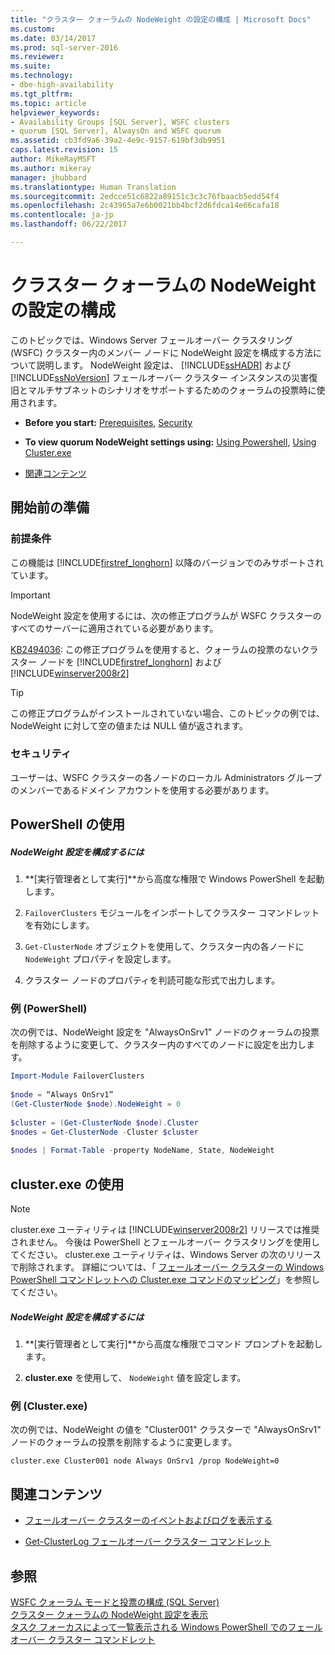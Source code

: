 ```yaml
---
title: "クラスター クォーラムの NodeWeight の設定の構成 | Microsoft Docs"
ms.custom: 
ms.date: 03/14/2017
ms.prod: sql-server-2016
ms.reviewer: 
ms.suite: 
ms.technology:
- dbe-high-availability
ms.tgt_pltfrm: 
ms.topic: article
helpviewer_keywords:
- Availability Groups [SQL Server], WSFC clusters
- quorum [SQL Server], AlwaysOn and WSFC quorum
ms.assetid: cb3fd9a6-39a2-4e9c-9157-619bf3db9951
caps.latest.revision: 15
author: MikeRayMSFT
ms.author: mikeray
manager: jhubbard
ms.translationtype: Human Translation
ms.sourcegitcommit: 2edcce51c6822a89151c3c3c76fbaacb5edd54f4
ms.openlocfilehash: 2c43965a7e6b0021bb4bcf2d6fdca14e66cafa18
ms.contentlocale: ja-jp
ms.lasthandoff: 06/22/2017

---
```

# <a name="configure-cluster-quorum-nodeweight-settings"></a>クラスター クォーラムの NodeWeight の設定の構成
  このトピックでは、Windows Server フェールオーバー クラスタリング (WSFC) クラスター内のメンバー ノードに NodeWeight 設定を構成する方法について説明します。 NodeWeight 設定は、 [!INCLUDE[ssHADR](../../../includes/sshadr-md.md)] および [!INCLUDE[ssNoVersion](../../../includes/ssnoversion-md.md)] フェールオーバー クラスター インスタンスの災害復旧とマルチサブネットのシナリオをサポートするためのクォーラムの投票時に使用されます。  
  
-   **Before you start:**  [Prerequisites](#Prerequisites), [Security](#Security)  
  
-   **To view quorum NodeWeight settings using:** [Using Powershell](#PowerShellProcedure), [Using Cluster.exe](#CommandPromptProcedure)  
  
-   [関連コンテンツ](#RelatedContent)  
  
##  <a name="BeforeYouBegin"></a> 開始前の準備  
  
###  <a name="Prerequisites"></a> 前提条件  
 この機能は [!INCLUDE[firstref_longhorn](../../../includes/firstref-longhorn-md.md)] 以降のバージョンでのみサポートされています。  
  
> [!IMPORTANT]  
>  NodeWeight 設定を使用するには、次の修正プログラムが WSFC クラスターのすべてのサーバーに適用されている必要があります。  
>   
>  [KB2494036](http://support.microsoft.com/kb/2494036): この修正プログラムを使用すると、クォーラムの投票のないクラスター ノードを [!INCLUDE[firstref_longhorn](../../../includes/firstref-longhorn-md.md)] および [!INCLUDE[winserver2008r2](../../../includes/winserver2008r2-md.md)]  
  
> [!TIP]  
>  この修正プログラムがインストールされていない場合、このトピックの例では、NodeWeight に対して空の値または NULL 値が返されます。  
  
###  <a name="Security"></a> セキュリティ  
 ユーザーは、WSFC クラスターの各ノードのローカル Administrators グループのメンバーであるドメイン アカウントを使用する必要があります。  
  
##  <a name="PowerShellProcedure"></a> PowerShell の使用  
  
##### <a name="to-configure-nodeweight-settings"></a>NodeWeight 設定を構成するには  
  
1.  **[実行管理者として実行]**から高度な権限で Windows PowerShell を起動します。  
  
2.  `FailoverClusters` モジュールをインポートしてクラスター コマンドレットを有効にします。  
  
3.  `Get-ClusterNode` オブジェクトを使用して、クラスター内の各ノードに `NodeWeight` プロパティを設定します。  
  
4.  クラスター ノードのプロパティを判読可能な形式で出力します。  
  
### <a name="example-powershell"></a>例 (PowerShell)  
 次の例では、NodeWeight 設定を "AlwaysOnSrv1" ノードのクォーラムの投票を削除するように変更して、クラスター内のすべてのノードに設定を出力します。  
  
```powershell  
Import-Module FailoverClusters  
  
$node = “Always OnSrv1”  
(Get-ClusterNode $node).NodeWeight = 0  
  
$cluster = (Get-ClusterNode $node).Cluster  
$nodes = Get-ClusterNode -Cluster $cluster  
  
$nodes | Format-Table -property NodeName, State, NodeWeight  
```  
  
##  <a name="CommandPromptProcedure"></a> cluster.exe の使用  
  
> [!NOTE]  
>  cluster.exe ユーティリティは [!INCLUDE[winserver2008r2](../../../includes/winserver2008r2-md.md)] リリースでは推奨されません。  今後は PowerShell とフェールオーバー クラスタリングを使用してください。  cluster.exe ユーティリティは、Windows Server の次のリリースで削除されます。 詳細については、「 [フェールオーバー クラスターの Windows PowerShell コマンドレットへの Cluster.exe コマンドのマッピング](http://technet.microsoft.com/library/ee619744\(WS.10\).aspx)」を参照してください。  
  
##### <a name="to-configure-nodeweight-settings"></a>NodeWeight 設定を構成するには  
  
1.  **[実行管理者として実行]**から高度な権限でコマンド プロンプトを起動します。  
  
2.  **cluster.exe** を使用して、 `NodeWeight` 値を設定します。  
  
### <a name="example-clusterexe"></a>例 (Cluster.exe)  
 次の例では、NodeWeight の値を "Cluster001" クラスターで "AlwaysOnSrv1" ノードのクォーラムの投票を削除するように変更します。  
  
```ms-dos  
cluster.exe Cluster001 node Always OnSrv1 /prop NodeWeight=0  
```  
  
##  <a name="RelatedContent"></a> 関連コンテンツ  
  
-   [フェールオーバー クラスターのイベントおよびログを表示する](http://technet.microsoft.com/library/cc772342\(WS.10\).aspx)  
  
-   [Get-ClusterLog フェールオーバー クラスター コマンドレット](http://technet.microsoft.com/library/ee461045.aspx)  
  
## <a name="see-also"></a>参照  
 [WSFC クォーラム モードと投票の構成 &#40;SQL Server&#41;](../../../sql-server/failover-clusters/windows/wsfc-quorum-modes-and-voting-configuration-sql-server.md)   
 [クラスター クォーラムの NodeWeight 設定を表示](../../../sql-server/failover-clusters/windows/view-cluster-quorum-nodeweight-settings.md)   
 [タスク フォーカスによって一覧表示される Windows PowerShell でのフェールオーバー クラスター コマンドレット](http://technet.microsoft.com/library/ee619761\(WS.10\).aspx)  
  
  
